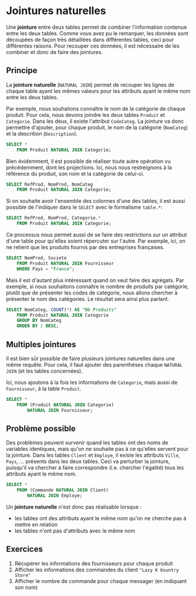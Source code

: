 # Jointures naturelles


Une **jointure** entre deux tables permet de combiner l'information contenue entre les deux tables. Comme vous avez pu le remarquer, les données sont découpées de façon très détaillées dans différentes tables, ceci pour différentes raisons. Pour recouper ces données, il est nécessaire de les combiner et donc de faire des jointures.


## Principe

La **jointure naturelle** (`NATURAL JOIN`) permet de recouper les lignes de chaque table ayant les mêmes valeurs pour les attributs ayant le même nom entre les deux tables.

Par exemple, nous souhaitons connaître le nom de la catégorie de chaque produit. Pour cela, nous devons joindre les deux tables `Produit` et `Categorie`. Dans les deux, il existe l'attribut `CodeCateg`. La jointure va donc permettre d'ajouter, pour chaque produit, le nom de la catégorie (`NomCateg`) et la descrition (`Description`).

```sql
SELECT *
	FROM Produit NATURAL JOIN Categorie;
```

Bien évidemment, il est possible de réaliser toute autre opération vu précédemment, dont les projections. Ici, nous nous restreignons à la référence du produit, son nom et la catégorie de celui-ci.

```sql
SELECT RefProd, NomProd, NomCateg
	FROM Produit NATURAL JOIN Categorie;
```

Si on souhaite avoir l'ensemble des colonnes d'une des tables, il est aussi possible de l'indiquer dans le `SELECT` avec le formalisme `table.*`: 

```sql
SELECT RefProd, NomProd, Categorie.*
	FROM Produit NATURAL JOIN Categorie;
```

Ce processus nous permet aussi de se faire des restrictions sur un attribut d'une table pour qu'elles soient répercuter sur l'autre. Par exemple, ici, on ne retient que les produits fournis par des entreprises françaises.

```sql
SELECT NomProd, Societe
	FROM Produit NATURAL JOIN Fournisseur
	WHERE Pays = "France";
```

Mais il est d'autant plus intéressant quand on veut faire des agrégats. Par exemple, si nous souhaitons connaître le nombre de produits par catégorie, plutôt que de présenter les codes de catégorie, nous allons chercher à présenter le nom des catégories. Le résultat sera ainsi plus parlant.

```sql
SELECT NomCateg, COUNT(*) AS "Nb Produits"
	FROM Produit NATURAL JOIN Categorie
	GROUP BY NomCateg
	ORDER BY 2 DESC;
```


## Multiples jointures

Il est bien sûr possible de faire plusieurs jointures naturelles dans une même requête. Pour cela, il faut ajouter des parenthèses chaque `NATURAL JOIN` (et les tables concernées).

Ici, nous ajoutons à la fois les informations de `Categorie`, mais aussi de `Fournisseur`, à la table `Produit`.

```sql
SELECT *
    FROM (Produit NATURAL JOIN Categorie) 
    	NATURAL JOIN Fournisseur;
```


## Problème possible

Des problèmes peuvent survenir quand les tables ont des noms de variables identiques, mais qu'on ne souhaite pas à ce qu'elles servent pour la jointure. Dans les tables `Client` et `Employe`, il existe les attributs `Ville`, `Pays`, ... présents dans les deux tables. Ceci va perturber la jointure, puisqu'il va chercher à faire correspondre (i.e. chercher l'égalité) tous les attributs ayant le même nom.

```sql
SELECT *
    FROM (Commande NATURAL JOIN Client) 
    	NATURAL JOIN Employe;
```

Un **jointure naturelle** n'est donc pas réalisable lorsque :

- les tables ont des attributs ayant le même nom qu'on ne cherche pas à mettre en relation
- les tables n'ont pas d'attributs avec le même nom

## Exercices

1. Récupérer les informations des fournisseurs pour chaque produit
2. Afficher les informations des commandes du client `"Lazy K Kountry Store"`
3. Afficher le nombre de commande pour chaque messager (en indiquant son nom)
